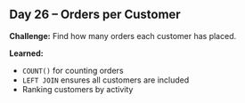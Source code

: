 ## Day 26 – Orders per Customer

**Challenge:** Find how many orders each customer has placed.

**Learned:**
- `COUNT()` for counting orders
- `LEFT JOIN` ensures all customers are included
- Ranking customers by activity
